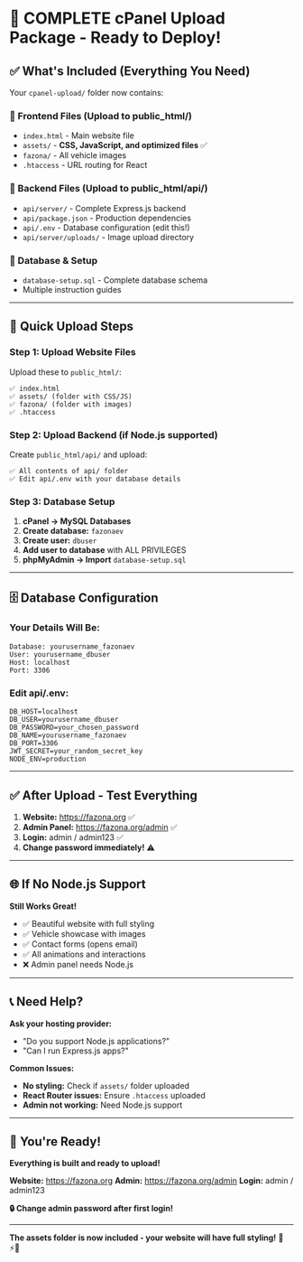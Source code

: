 # 🎯 **COMPLETE cPanel Upload Package - Ready to Deploy!**

## ✅ **What's Included (Everything You Need)**

Your `cpanel-upload/` folder now contains:

### **📁 Frontend Files (Upload to public_html/)**
- `index.html` - Main website file
- `assets/` - **CSS, JavaScript, and optimized files** ✅
- `fazona/` - All vehicle images
- `.htaccess` - URL routing for React

### **📁 Backend Files (Upload to public_html/api/)**
- `api/server/` - Complete Express.js backend
- `api/package.json` - Production dependencies
- `api/.env` - Database configuration (edit this!)
- `api/server/uploads/` - Image upload directory

### **📁 Database & Setup**
- `database-setup.sql` - Complete database schema
- Multiple instruction guides

---

## 🚀 **Quick Upload Steps**

### **Step 1: Upload Website Files**
Upload these to `public_html/`:
```
✅ index.html
✅ assets/ (folder with CSS/JS)
✅ fazona/ (folder with images)
✅ .htaccess
```

### **Step 2: Upload Backend (if Node.js supported)**
Create `public_html/api/` and upload:
```
✅ All contents of api/ folder
✅ Edit api/.env with your database details
```

### **Step 3: Database Setup**
1. **cPanel → MySQL Databases**
2. **Create database:** `fazonaev`
3. **Create user:** `dbuser` 
4. **Add user to database** with ALL PRIVILEGES
5. **phpMyAdmin → Import** `database-setup.sql`

---

## 🗄️ **Database Configuration**

### **Your Details Will Be:**
```
Database: yourusername_fazonaev
User: yourusername_dbuser
Host: localhost
Port: 3306
```

### **Edit api/.env:**
```env
DB_HOST=localhost
DB_USER=yourusername_dbuser
DB_PASSWORD=your_chosen_password
DB_NAME=yourusername_fazonaev
DB_PORT=3306
JWT_SECRET=your_random_secret_key
NODE_ENV=production
```

---

## ✅ **After Upload - Test Everything**

1. **Website:** https://fazona.org ✅
2. **Admin Panel:** https://fazona.org/admin ✅
3. **Login:** admin / admin123 ✅
4. **Change password immediately!** ⚠️

---

## 🌐 **If No Node.js Support**

**Still Works Great!**
- ✅ Beautiful website with full styling
- ✅ Vehicle showcase with images
- ✅ Contact forms (opens email)
- ✅ All animations and interactions
- ❌ Admin panel needs Node.js

---

## 📞 **Need Help?**

**Ask your hosting provider:**
- "Do you support Node.js applications?"
- "Can I run Express.js apps?"

**Common Issues:**
- **No styling:** Check if `assets/` folder uploaded
- **React Router issues:** Ensure `.htaccess` uploaded
- **Admin not working:** Need Node.js support

---

## 🎉 **You're Ready!**

**Everything is built and ready to upload!**

**Website:** https://fazona.org
**Admin:** https://fazona.org/admin
**Login:** admin / admin123

**🔒 Change admin password after first login!**

---

**The assets folder is now included - your website will have full styling!** 🚗⚡✨